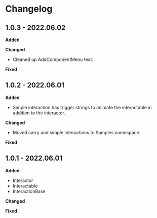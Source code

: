 # Changelog

## 1.0.3 - 2022.06.02

**Added**

**Changed**

* Cleaned up AddComponentMenu text.

**Fixed**

## 1.0.2 - 2022.06.01

**Added**

* Simple interaction has trigger strings to animate the interactable in addition to the interactor.

**Changed**

* Moved carry and simple interactions to Samples namespace.

**Fixed**

## 1.0.1 - 2022.06.01

**Added**

* Interactor
* Interactable
* InteractionBase

**Changed**

**Fixed**

